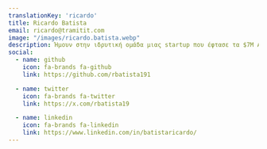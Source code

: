 ```yaml
---
translationKey: 'ricardo'
title: Ricardo Batista
email: ricardo@tramitit.com
image: "/images/ricardo.batista.webp"
description: Ήμουν στην ιδρυτική ομάδα μιας startup που έφτασε τα $7M ARR, και ενήργησα ως GM για ένα ισπανικό μονόκερο ($65M ARR υπό την ευθύνη μου).
social:
  - name: github
    icon: fa-brands fa-github
    link: https://github.com/rbatista191

  - name: twitter
    icon: fa-brands fa-twitter
    link: https://x.com/rbatista19

  - name: linkedin
    icon: fa-brands fa-linkedin
    link: https://www.linkedin.com/in/batistaricardo/
---
```

